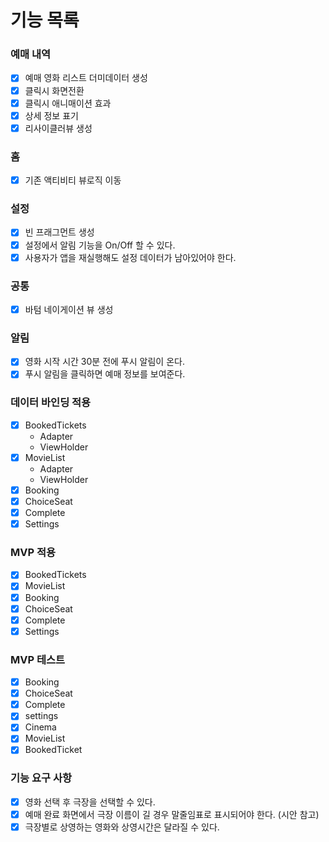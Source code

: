 # 기능 목록

### 예매 내역

- [x] 예매 영화 리스트 더미데이터 생성
- [x] 클릭시 화면전환
- [x] 클릭시 애니매이션 효과
- [x] 상세 정보 표기
- [x] 리사이클러뷰 생성

### 홈

- [x] 기존 액티비티 뷰로직 이동

### 설정

- [x] 빈 프래그먼트 생성
- [x] 설정에서 알림 기능을 On/Off 할 수 있다.
- [x] 사용자가 앱을 재실행해도 설정 데이터가 남아있어야 한다.

### 공통

- [x] 바텀 네이게이션 뷰 생성

### 알림

- [x] 영화 시작 시간 30분 전에 푸시 알림이 온다.
- [x] 푸시 알림을 클릭하면 예매 정보를 보여준다.

### 데이터 바인딩 적용

- [x] BookedTickets
    - Adapter
    - ViewHolder
- [x] MovieList
    - Adapter
    - ViewHolder
- [x] Booking
- [x] ChoiceSeat
- [x] Complete
- [x] Settings

### MVP 적용

- [x] BookedTickets
- [x] MovieList
- [x] Booking
- [x] ChoiceSeat
- [x] Complete
- [x] Settings

### MVP 테스트

- [x] Booking
- [x] ChoiceSeat
- [x] Complete
- [x] settings
- [x] Cinema
- [x] MovieList
- [x] BookedTicket

### 기능 요구 사항

- [x] 영화 선택 후 극장을 선택할 수 있다.
- [x] 예매 완료 화면에서 극장 이름이 길 경우 말줄임표로 표시되어야 한다. (시안 참고)
- [x] 극장별로 상영하는 영화와 상영시간은 달라질 수 있다.
